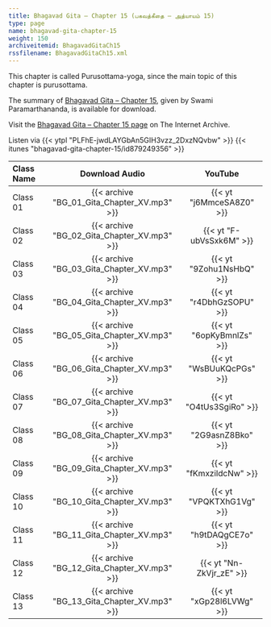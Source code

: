 ```yaml
---
title: Bhagavad Gita – Chapter 15 (பகவத்கீதை – அத்யாயம் 15)
type: page
name: bhagavad-gita-chapter-15
weight: 150
archiveitemid: BhagavadGitaCh15
rssfilename: BhagavadGitaCh15.xml
---
```


This chapter is called Purusottama-yoga, since the main topic of this chapter is purusottama.

The summary of [Bhagavad Gita – Chapter 15](https://archive.org/download/BhagavadGitaSummary/BG_15.pdf), given by Swami Paramarthananda, is available for download.

Visit the [Bhagavad Gita – Chapter 15 page](https://archive.org/details/BhagavadGitaCh15) on The Internet Archive.

Listen via {{< ytpl "PLFhE-jwdLAYGbAn5GIH3vzz_2DxzNQvbw" >}} {{< itunes "bhagavad-gita-chapter-15/id879249356" >}}

Class Name | Download Audio | YouTube
:---|:---:|:---:
Class 01 | {{< archive "BG_01_Gita_Chapter_XV.mp3" >}} | {{< yt "j6MmceSA8Z0" >}}
Class 02 | {{< archive "BG_02_Gita_Chapter_XV.mp3" >}} | {{< yt "F-ubVsSxk6M" >}}
Class 03 | {{< archive "BG_03_Gita_Chapter_XV.mp3" >}} | {{< yt "9Zohu1NsHbQ" >}}
Class 04 | {{< archive "BG_04_Gita_Chapter_XV.mp3" >}} | {{< yt "r4DbhGzSOPU" >}}
Class 05 | {{< archive "BG_05_Gita_Chapter_XV.mp3" >}} | {{< yt "6opKyBmnlZs" >}}
Class 06 | {{< archive "BG_06_Gita_Chapter_XV.mp3" >}} | {{< yt "WsBUuKQcPGs" >}}
Class 07 | {{< archive "BG_07_Gita_Chapter_XV.mp3" >}} | {{< yt "O4tUs3SgiRo" >}}
Class 08 | {{< archive "BG_08_Gita_Chapter_XV.mp3" >}} | {{< yt "2G9asnZ8Bko" >}}
Class 09 | {{< archive "BG_09_Gita_Chapter_XV.mp3" >}} | {{< yt "fKmxzildcNw" >}}
Class 10 | {{< archive "BG_10_Gita_Chapter_XV.mp3" >}} | {{< yt "VPQKTXhG1Vg" >}}
Class 11 | {{< archive "BG_11_Gita_Chapter_XV.mp3" >}} | {{< yt "h9tDAQgCE7o" >}}
Class 12 | {{< archive "BG_12_Gita_Chapter_XV.mp3" >}} | {{< yt "Nn-ZkVjr_zE" >}}
Class 13 | {{< archive "BG_13_Gita_Chapter_XV.mp3" >}} | {{< yt "xGp28l6LVWg" >}}
